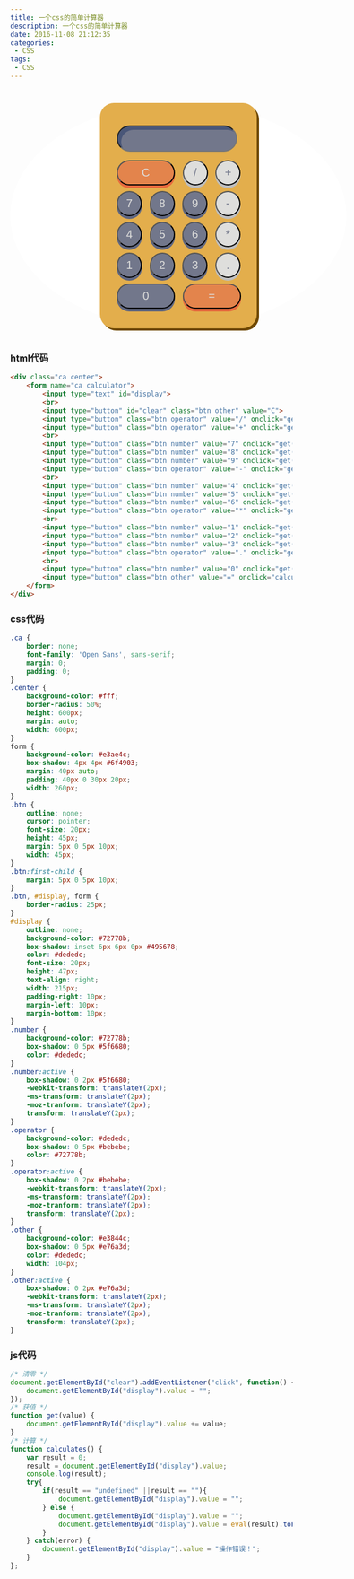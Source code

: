 ```yaml
---
title: 一个css的简单计算器
description: 一个css的简单计算器
date: 2016-11-08 21:12:35
categories:
 - CSS
tags:
 - CSS  
---
```



<html lang="en">
<head>
	<meta charset="UTF-8">
	<title>计算器</title>
</head>
<body>
	<style type="text/css">
	/* Basic Reset */
		.ca {
			border: none;
			font-family: 'Open Sans', sans-serif;
			margin: 0;
			padding: 0;
		}
		.center {
			background-color: #fff;
			border-radius: 50%;
			margin: auto;
			width: 600px;
		}
		form {
			background-color: #e3ae4c;
			box-shadow: 4px 4px #6f4903;
			margin: 40px auto;
			padding: 40px 0 30px 20px;	
			width: 260px;
		}
		.btn {
			outline: none;
			cursor: pointer;
			font-size: 20px;
			height: 45px;
			margin: 5px 0 5px 10px;
			width: 45px;
		}
		.btn:first-child {
			margin: 5px 0 5px 10px;
		}
		.btn, #display, form {
			border-radius: 25px;
		}
		#display {
			outline: none;
			background-color: #72778b;
			box-shadow: inset 6px 6px 0px #495678;
			color: #dededc;
			font-size: 20px;
			height: 47px;
			text-align: right;
			width: 215px;
			padding-right: 10px;
			margin-left: 10px;
			margin-bottom: 10px;
		}
		.number {
			background-color: #72778b;
			box-shadow: 0 5px #5f6680;
			color: #dededc;
		}
		.number:active {
			box-shadow: 0 2px #5f6680;
		  	-webkit-transform: translateY(2px);
		  	-ms-transform: translateY(2px);
		  	-moz-tranform: translateY(2px);
		  	transform: translateY(2px);
		}
		.operator {
			background-color: #dededc;
			box-shadow: 0 5px #bebebe;
			color: #72778b;
		}
		.operator:active {
			box-shadow: 0 2px #bebebe;
		  	-webkit-transform: translateY(2px);
		  	-ms-transform: translateY(2px);
		  	-moz-tranform: translateY(2px);
		  	transform: translateY(2px);
		}
		.other {
			background-color: #e3844c;
			box-shadow: 0 5px #e76a3d;
			color: #dededc;
			width: 104px;
		}
		.other:active {
			box-shadow: 0 2px #e76a3d;
		  	-webkit-transform: translateY(2px);
		  	-ms-transform: translateY(2px);
		  	-moz-tranform: translateY(2px);
		  	transform: translateY(2px);
		}
	</style>
	<div class="ca center">
		<form name="ca calculator">
			<input type="text" id="display">
			<br>
			<input type="button" id="clear" class="btn other" value="C">
			<input type="button" class="btn operator" value="/" onclick="get(this.value);">			
			<input type="button" class="btn operator" value="+" onclick="get(this.value);">			
			<br>
			<input type="button" class="btn number" value="7" onclick="get(this.value);">
			<input type="button" class="btn number" value="8" onclick="get(this.value);">
			<input type="button" class="btn number" value="9" onclick="get(this.value);">
			<input type="button" class="btn operator" value="-" onclick="get(this.value);">
			<br>
			<input type="button" class="btn number" value="4" onclick="get(this.value);">
			<input type="button" class="btn number" value="5" onclick="get(this.value);">
			<input type="button" class="btn number" value="6" onclick="get(this.value);">
			<input type="button" class="btn operator" value="*" onclick="get(this.value);">			
			<br>
			<input type="button" class="btn number" value="1" onclick="get(this.value);">
			<input type="button" class="btn number" value="2" onclick="get(this.value);">
			<input type="button" class="btn number" value="3" onclick="get(this.value);">
			<input type="button" class="btn operator" value="." onclick="get(this.value);">			
			<br>
			<input type="button" class="btn number" value="0" onclick="get(this.value);" style="width: 104px;">			
			<input type="button" class="btn other" value="=" onclick="calculates();">
		</form>
	</div>
	<script>
		/* limpa o display */ 
		document.getElementById("clear").addEventListener("click", function() {
			document.getElementById("display").value = "";
		});
		/* recebe os valores */
		function get(value) {
			document.getElementById("display").value += value; 
		} 
		/* calcula */
		function calculates() {
			var result = 0;
			result = document.getElementById("display").value;
			console.log(result);
			try{
				if(result == "undefined" ||result == ""){
					document.getElementById("display").value = "";
				} else {
					document.getElementById("display").value = "";
					document.getElementById("display").value = eval(result).toFixed(10);
				}
			} catch(error) {
				document.getElementById("display").value = "操作错误！";
			}			
		};
	</script>
</body>
</html>

### html代码  

```html
<div class="ca center">
    <form name="ca calculator">
        <input type="text" id="display">
        <br>
        <input type="button" id="clear" class="btn other" value="C">
        <input type="button" class="btn operator" value="/" onclick="get(this.value);">	
        <input type="button" class="btn operator" value="+" onclick="get(this.value);">	
        <br>
        <input type="button" class="btn number" value="7" onclick="get(this.value);">
        <input type="button" class="btn number" value="8" onclick="get(this.value);">
        <input type="button" class="btn number" value="9" onclick="get(this.value);">
        <input type="button" class="btn operator" value="-" onclick="get(this.value);">
        <br>
        <input type="button" class="btn number" value="4" onclick="get(this.value);">
        <input type="button" class="btn number" value="5" onclick="get(this.value);">
        <input type="button" class="btn number" value="6" onclick="get(this.value);">
        <input type="button" class="btn operator" value="*" onclick="get(this.value);">	
        <br>
        <input type="button" class="btn number" value="1" onclick="get(this.value);">
        <input type="button" class="btn number" value="2" onclick="get(this.value);">
        <input type="button" class="btn number" value="3" onclick="get(this.value);">
        <input type="button" class="btn operator" value="." onclick="get(this.value);">	
        <br>
        <input type="button" class="btn number" value="0" onclick="get(this.value);" style="width: 104px;">			
        <input type="button" class="btn other" value="=" onclick="calculates();">
    </form>
</div>
```

### css代码  

```css
.ca {
    border: none;
    font-family: 'Open Sans', sans-serif;
    margin: 0;
    padding: 0;
}
.center {
    background-color: #fff;
    border-radius: 50%;
    height: 600px;
    margin: auto;
    width: 600px;
}
form {
    background-color: #e3ae4c;
    box-shadow: 4px 4px #6f4903;
    margin: 40px auto;
    padding: 40px 0 30px 20px;	
    width: 260px;
}
.btn {
    outline: none;
    cursor: pointer;
    font-size: 20px;
    height: 45px;
    margin: 5px 0 5px 10px;
    width: 45px;
}
.btn:first-child {
    margin: 5px 0 5px 10px;
}
.btn, #display, form {
    border-radius: 25px;
}
#display {
    outline: none;
    background-color: #72778b;
    box-shadow: inset 6px 6px 0px #495678;
    color: #dededc;
    font-size: 20px;
    height: 47px;
    text-align: right;
    width: 215px;
    padding-right: 10px;
    margin-left: 10px;
    margin-bottom: 10px;
}
.number {
    background-color: #72778b;
    box-shadow: 0 5px #5f6680;
    color: #dededc;
}
.number:active {
    box-shadow: 0 2px #5f6680;
    -webkit-transform: translateY(2px);
    -ms-transform: translateY(2px);
    -moz-tranform: translateY(2px);
    transform: translateY(2px);
}
.operator {
    background-color: #dededc;
    box-shadow: 0 5px #bebebe;
    color: #72778b;
}
.operator:active {
    box-shadow: 0 2px #bebebe;
    -webkit-transform: translateY(2px);
    -ms-transform: translateY(2px);
    -moz-tranform: translateY(2px);
    transform: translateY(2px);
}
.other {
    background-color: #e3844c;
    box-shadow: 0 5px #e76a3d;
    color: #dededc;
    width: 104px;
}
.other:active {
    box-shadow: 0 2px #e76a3d;
    -webkit-transform: translateY(2px);
    -ms-transform: translateY(2px);
    -moz-tranform: translateY(2px);
    transform: translateY(2px);
}
```

### js代码  

```js
/* 清零 */ 
document.getElementById("clear").addEventListener("click", function() {
    document.getElementById("display").value = "";
});
/* 获值 */
function get(value) {
    document.getElementById("display").value += value; 
} 
/* 计算 */
function calculates() {
    var result = 0;
    result = document.getElementById("display").value;
    console.log(result);
    try{
        if(result == "undefined" ||result == ""){
            document.getElementById("display").value = "";
        } else {
            document.getElementById("display").value = "";
            document.getElementById("display").value = eval(result).toFixed(10);
        }
    } catch(error) {
        document.getElementById("display").value = "操作错误！";
    }			
};
```

